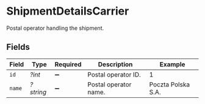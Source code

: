 # ShipmentDetailsCarrier

Postal operator handling the shipment.


## Fields

| Field                 | Type                  | Required              | Description           | Example               |
| --------------------- | --------------------- | --------------------- | --------------------- | --------------------- |
| `id`                  | *?int*                | :heavy_minus_sign:    | Postal operator ID.   | 1                     |
| `name`                | *?string*             | :heavy_minus_sign:    | Postal operator name. | Poczta Polska S.A.    |